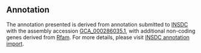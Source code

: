 

Annotation
----------

The annotation presented is derived from annotation submitted to
[INSDC](http://www.insdc.org) with the assembly accession
[GCA\_000286035.1](http://www.ebi.ac.uk/ena/data/view/GCA_000286035.1),
with additional non-coding genes derived from
[Rfam](http://rfam.xfam.org/). For more details, please visit [INSDC
annotation
import](http://ensemblgenomes.org/info/data/insdc_annotation).
